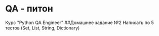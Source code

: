 # QA - питон
Курс "Python QA Engineer"
##Домашнее задание №2
Написать по 5 тестов (Set, List, String, Dictionary)